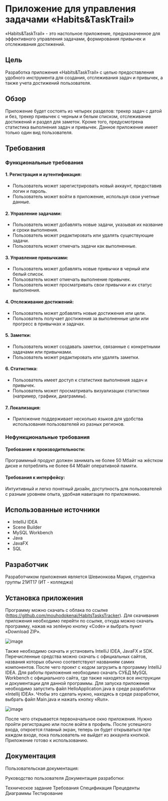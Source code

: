 # Приложение для управления задачами «Habits&TaskTrail»
«Habits&TaskTrail» - это настольное приложение, предназначенное для эффективного управления задачами, формирования привычек и отслеживания достижений.
## Цель
Разработка приложения «Habits&TaskTrail» с целью предоставления удобного инструмента для создания, отслеживания задач и привычек, а также учета достижений пользователя.
## Обзор 
Приложение будет состоять из четырех разделов: трекер задач с датой и без, трекер привычек с черным и белым списком, отслеживание достижений и раздел для заметок. Кроме того, предусмотрена статистика выполнения задач и привычек. Данное приложение имеет только один вид пользователя.
## Требования 
### Функциональные требования
#### 1.	Регистрация и аутентификация: 
*	Пользователь может зарегистрировать новый аккаунт, предоставив логин и пароль. 
*	Пользователь может войти в приложение, используя свои учетные данные.
#### 2.	Управление задачами: 
*	Пользователь может добавлять новые задачи, указывая их название и сроки выполнения.
*	Пользователь может редактировать или удалять существующие задачи. 
*	Пользователь может отмечать задачи как выполненные.
#### 3.	Управление привычками: 
*	Пользователь может добавлять новые привычки в черный или белый список.
*	Пользователь может отмечать выполнение привычек.
*	Пользователь может просматривать свои привычки и их статус выполнения.
#### 4.	Отслеживание достижений: 
*	Пользователь может добавлять новые достижения или цели. 
*	Пользователь получает достижения за выполненные цели или прогресс в привычках и задачах.
#### 5.	Заметки: 
*	Пользователь может создавать заметки, связанные с конкретными задачами или привычками. 
*	Пользователь может редактировать или удалять заметки.
#### 6.	Статистика: 
*	Пользователь имеет доступ к статистике выполнения задач и привычек.
*	Пользователь может просматривать визуализации статистики (например, графики, диаграммы).
#### 7.	Локализация: 
*	Приложение поддерживает несколько языков для удобства использования пользователей из разных регионов.

### Нефункциональные требования
#### Требование к производительности:
Программный продукт должен занимать не более 50 Мбайт на жёстком диске и потреблять не более 64 Мбайт оперативной памяти.
#### Требования к интерфейсу:
Интуитивный и легко понятный дизайн, доступность для пользователей с разным уровнем опыта, удобная навигация по приложению.

## Использованные источники
* IntelliJ IDEA
* Scene Builder
* MySQL Workbench
* Java
* JavaFX
* SQL

## Разработчик
Разработчиком приложения является Шевионкова Мария, студентка группы 21ИТ17 (ИТ - колледжа)

## Установка приложения

Программу можно скачать с облака по ссылке (https://github.com/mouhodokenai/HabitsTasksTracker).
Для скачивания приложения необходимо перейти по ссылке, откуда можно скачать программу, нажав на зелёную кнопку «Code» и выбрать пункт «Download ZIP».

![image](https://github.com/mouhodokenai/HabitsTasksTracker/assets/122727409/bad09dfe-9445-4ea4-9a89-fb6565f97e3e)

Также необходимо скачать и установить IntelliJ IDEA, JavaFX и SDK. Перечисленные средства можно скачать с официальных сайтов, названия которых обычно соответствуют названиям самих компонентов. После чего проект с кодом загрузить в программу IntelliJ IDEA.
Для работы приложения необходимо скачать СУБД MySQL Workbench с официального сайта, где также находятся все инструкции и документации для данной программы.
Для запуска приложения необходимо запустить файл HelloApplication.java в среде разработки «Intellij IDEA». Чтобы это сделать нужно, находясь в среде разработки, выбрать файл Main.java и нажать кнопку «Run».

![image](https://github.com/mouhodokenai/HabitsTasksTracker/assets/122727409/d1611e3e-919a-4369-8dcc-acfaae8f68ef)

После чего открывается первоначальное окно приложения. Нужно пройти регистрацию или после войти в профиль. После успешного входа, откроется главный экран, теперь он будет открываться при каждом входе, пока пользователь не выйдет из аккаунта кнопкой. Приложение готово к использованию. 

## Документация
Пользовательская документация:

Руководство пользователя 
Документация разработки:

Техническое задание
Требования
Спецификация
Прецеденты
Диаграммы
Тестирование



